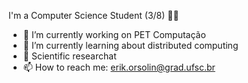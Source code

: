 


I'm a Computer Science Student (3/8)  👨‍💻 

- 🔭 I’m currently working on PET Computação  
- 🌱 I’m currently learning about distributed computing
- 🔎 Scientific researchat
- 📫 How to reach me: erik.orsolin@grad.ufsc.br
 
  
  




